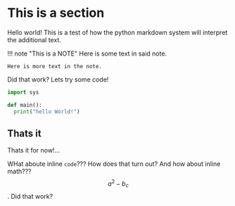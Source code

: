 # This is a section

Hello world! This is a test of how the python markdown system will interpret
the additional text.

!!! note "This is a NOTE"
    Here is some text in said note.

    Here is more text in the note.

Did that work? Lets try some code!

```python
import sys

def main():
  print("hello World!")
```

## Thats it

Thats it for now!...

WHat aboute inline `code`??? How does that turn out? And how about inline
math??? $$a^2-b_c$$. Did that work?
